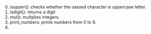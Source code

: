 0. isupper(): checks whether the oassed character is uppercase letter.
1. isdigit(): returns a digit
2. mul(): multplies integers.
3. print_numbers: prints numbers from 0 to 9.
4.  
